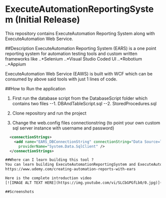 # ExecuteAutomationReportingSystem (Initial Release)
This repository contains ExecuteAutomation Reporting System along with ExecuteAutomation Web Service.

##Description
ExecuteAutomation Reporting System (EARS) is a one point reporting system for automation testing tools and custom written frameworks like
..*Selenium
..*Visual Studio Coded UI
..*Robotium
..*Appium

ExecuteAutomation Web Service (EAWS) is built with WCF which can be consumed by above said tools with just 1 lines of code.

##How to Run the application
1. First run the database script from the DatabaseScript folder which contains two files
    --1. DBAndTableScript.sql
    --2. StoredProcedures.sql

2. Clone repository and run the project 
3. Change the web.config files connectionstring (to point your own custom sql server instance with username and password)
```xml
  <connectionStrings>
    <add name="EARS_DBConnectionString" connectionString="Data Source=localhost;Initial Catalog=EARS_DB;Integrated Security=True"
      providerName="System.Data.SqlClient" />
  </connectionStrings>

##Where can I learn building this tool ?
You can learn building ExecuteAutomationReportingSystem and ExecuteAutomation TestHarness System from udemy course 
https://www.udemy.com/creating-automation-reports-with-ears

Here is the complete introduction video
[![IMAGE ALT TEXT HERE](https://img.youtube.com/vi/SLCbGPGfLb0/0.jpg)](https://www.youtube.com/watch?v=SLCbGPGfLb0)

##Screenshots






